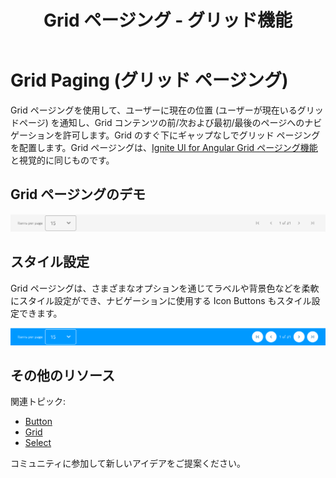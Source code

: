 ﻿---
title: Grid ページング - グリッド機能
_description: Grid ページング コンポーネントには、ユーザーが現在いる Grid ページの情報を提供するフッターがあり、Grid コンテンツのページ間をナビゲーションを可能にします。 
_keywords: デザイン システム, デザイン システム UX, UI キット, Sketch, Figma, Figma to Angular, Figma からコードをエクスポート, Figma to HTML, Figma UI キット, Ignite UI for Angular, Sketch to Angular, Angular, Angular デザイン システム, Sketch からコードをエクスポート, Angular 用のデザイン キット, Sketch HTML, Sketch to HTML, Sketch UI キット
_language: ja
---

# Grid Paging (グリッド ページング)

Grid ページングを使用して、ユーザーに現在の位置 (ユーザーが現在いるグリッドページ) を通知し、Grid コンテンツの前/次および最初/最後のページへのナビゲーションを許可します。Grid のすぐ下にギャップなしでグリッド ページングを配置します。Grid ページングは、[Ignite UI for Angular Grid ページング機能](https://jp.infragistics.com/products/ignite-ui-angular/angular/components/grid_paging.html)と視覚的に同じものです。

## Grid ページングのデモ

<img class="responsive-img" src="../images/grid_paging_demo.png" srcset="../images/grid_paging_demo@2x.png 2x" />

## スタイル設定

Grid ページングは、さまざまなオプションを通じてラベルや背景色などを柔軟にスタイル設定ができ、ナビゲーションに使用する Icon Buttons もスタイル設定できます。

<img class="responsive-img" src="../images/grid_paging_styling.png" srcset="../images/grid_paging_styling@2x.png 2x" />

## その他のリソース

関連トピック:

- [Button](button.md)
- [Grid](grid.md)
- [Select](select.md)
  <div class="divider--half"></div>

コミュニティに参加して新しいアイデアをご提案ください。
